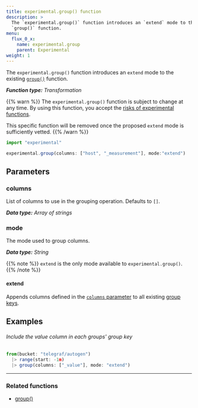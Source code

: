 ```yaml
---
title: experimental.group() function
description: >
  The `experimental.group()` function introduces an `extend` mode to the existing
  `group()` function.
menu:
  flux_0_x:
    name: experimental.group
    parent: Experimental
weight: 1
---
```


The `experimental.group()` function introduces an `extend` mode to the existing
[`group()`](/flux/v0.x/stdlib/built-in/transformations/group/) function.

_**Function type:** Transformation_

{{% warn %}}
The `experimental.group()` function is subject to change at any time.
By using this function, you accept the [risks of experimental functions](/flux/v0.x/stdlib/experimental/#use-experimental-functions-at-your-own-risk).

This specific function will be removed once the proposed `extend` mode is sufficiently vetted.
{{% /warn %}}

```js
import "experimental"

experimental.group(columns: ["host", "_measurement"], mode:"extend")
```

## Parameters

### columns
List of columns to use in the grouping operation.
Defaults to `[]`.

_**Data type:** Array of strings_

### mode
The mode used to group columns.

_**Data type:** String_

{{% note %}}
`extend` is the only mode available to `experimental.group()`.
{{% /note %}}

#### extend
Appends columns defined in the [`columns` parameter](#columns) to all existing
[group keys](/v2.0/query-data/get-started/#group-keys).

## Examples

###### Include the value column in each groups' group key
```js
from(bucket: "telegraf/autogen")
  |> range(start: -1m)
  |> group(columns: ["_value"], mode: "extend")
```

---

### Related functions
- [group()](/flux/v0.x/stdlib/built-in/transformations/group/)
